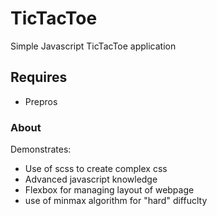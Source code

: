 # TicTacToe
Simple Javascript TicTacToe application

## Requires
- Prepros

### About
Demonstrates:
- Use of scss to create complex css
- Advanced javascript knowledge
- Flexbox for managing layout of webpage
- use of minmax algorithm for "hard" diffuclty
